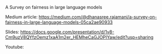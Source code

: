A Survey on fairness in large language models


Medium article: https://medium.com/@dhanasree.rajamani/a-survey-on-fairness-in-large-language-models-05ca2ae90933

Slides: https://docs.google.com/presentation/d/1v8-Cm9uzV8QYfzOemz1xaA1m2er_HEMheCaGJOPIYaw/edit?usp=sharing

Youtube: 

